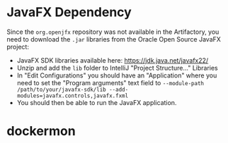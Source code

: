 # JavaFX Dependency

Since the `org.openjfx` repository was not available in the Artifactory, you need to download the `.jar` libraries from the Oracle Open Source JavaFX project:

* JavaFX SDK libraries available here: https://jdk.java.net/javafx22/
* Unzip and add the `lib` folder to IntelliJ "Project Structure..." Libraries
* In "Edit Configurations" you should have an "Application" where you need to set the "Program arguments" text field to `--module-path /path/to/your/javafx-sdk/lib --add-modules=javafx.controls,javafx.fxml`
* You should then be able to run the JavaFX application.
# dockermon
